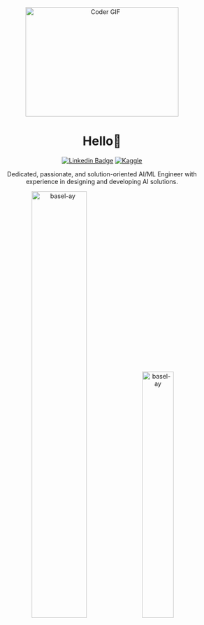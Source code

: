 <div align="center">

<img alt="Coder GIF" height=250 width=350 src="https://analyticsindiamag.com/wp-content/uploads/2018/12/developer-dribbble.gif" />
<h1 align="center">Hello👋</h1>

[![Linkedin Badge](https://img.shields.io/badge/-basel-blue?style=flat-square&logo=Linkedin&logoColor=white&link=https://www.linkedin.com/in/basel-ayman-464b271a2/)](https://www.linkedin.com/in/basel-ayman-464b271a2/) [![Kaggle](https://kaggle.com/static/images/open-in-kaggle.svg)](https://www.kaggle.com/basel99) 

Dedicated, passionate, and solution-oriented AI/ML Engineer with experience in designing and developing AI solutions.
 
<img width="50%" src="https://github-readme-stats-git-masterrstaa-rickstaa.vercel.app/api?username=basel-ay&show_icons=true&locale=en" alt="basel-ay" />

<img width="38%" src="https://github-readme-stats-git-masterrstaa-rickstaa.vercel.app/api/top-langs/?username=basel-ay&layout=compact" alt="basel-ay" />

</div>
